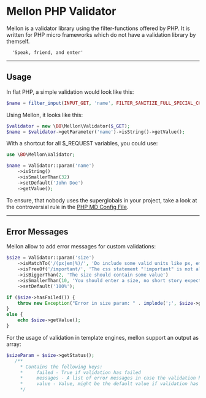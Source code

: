 Mellon PHP Validator
====================

Mellon is a validator library using the filter-functions offered by PHP. It is written for PHP micro frameworks which do not have a validation library by themself.

      'Speak, friend, and enter'

-----
Usage
-----

In flat PHP, a simple validation would look like this:

```php
$name = filter_input(INPUT_GET, 'name', FILTER_SANITIZE_FULL_SPECIAL_CHARS);
```
    
Using Mellon, it looks like this:

```php
$validator = new \BO\Mellon\Validator($_GET);
$name = $validator->getParameter('name')->isString()->getValue();
```

With a shortcut for all $_REQUEST variables, you could use:

```php
use \BO\Mellon\Validator;

$name = Validator::param('name')
    ->isString()
    ->isSmallerThan(32)
    ->setDefault('John Doe')
    ->getValue();
```

To ensure, that nobody uses the superglobals in your project, take a look at the controversial rule in the [PHP MD Config File](phpmd.rules.xml). 

--------------
Error Messages
--------------

Mellon allow to add error messages for custom validations:

```php
$size = Validator::param('size')
    ->isMatchTo('/(px|em|%)/', 'Do include some valid units like px, em or % for a size')
    ->isFreeOf('/important/', 'The css statement "!important" is not allowed')
    ->isBiggerThan(2, 'The size should contain some value')
    ->isSmallerThan(10, 'You should enter a size, no short story expected')
    ->setDefault('100%');

if ($size->hasFailed()) {
    throw new Exception("Error in size param: " . implode(';', $size->getMessages()));
}
else {
    echo $size->getValue();
}
```

For the usage of validation in template engines, mellon support an output as array:
```php
$sizeParam = $size->getStatus();
   /**
     * Contains the following keys:
     *     failed - True if validation has failed
     *     messages - A list of error messages in case the validation has failed
     *     value - Value, might be the default value if validation has failed
     */
```


